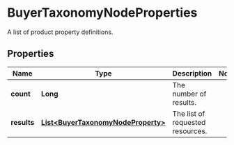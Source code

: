 

# BuyerTaxonomyNodeProperties

A list of product property definitions.

## Properties

Name | Type | Description | Notes
------------ | ------------- | ------------- | -------------
**count** | **Long** | The number of results. | 
**results** | [**List&lt;BuyerTaxonomyNodeProperty&gt;**](BuyerTaxonomyNodeProperty.md) | The list of requested resources. | 



